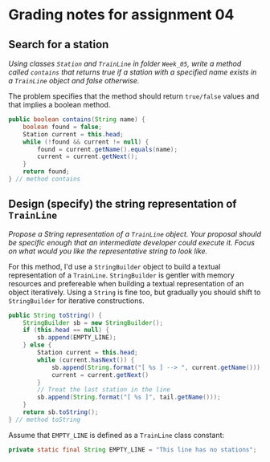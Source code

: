 # Grading notes for assignment 04

## Search for a station

*Using classes `Station` and `TrainLine` in folder `Week_05`, write a method called `contains` that returns true if a station with a specified name exists in a `TrainLine` object and false otherwise.*

The problem specifies that the method should return `true/false` values and that implies a boolean method. 

```java
public boolean contains(String name) {
    boolean found = false;
    Station current = this.head;
    while (!found && current != null) {
        found = current.getName().equals(name);
        current = current.getNext();
    }
    return found;
} // method contains
```



## Design (specify) the string representation of `TrainLine`

*Propose a String representation of a `TrainLine` object. Your proposal should be specific enough that an intermediate developer could execute it. Focus on what would you like the representative string to look like.*

For this method, I'd use a `StringBuilder` object to build a textual representation of a `TrainLine`. `StringBuilder` is gentler with memory resources and prefereable when building a textual representation of an object iteratively. Using a `String` is fine too, but gradually you should shift to `StringBuilder` for iterative constructions.


```java
public String toString() {
    StringBuilder sb = new StringBuilder();
    if (this.head == null) {
        sb.append(EMPTY_LINE);
    } else {
        Station current = this.head;
        while (current.hasNext()) {
            sb.append(String.format("[ %s ] --> ", current.getName()));
            current = current.getNext()
        }
        // Treat the last station in the line
        sb.append(String.format("[ %s ]", tail.getName()));
    }
    return sb.toString();
} // method toString
```

Assume that `EMPTY_LINE` is defined as a `TrainLine` class constant:

```java
private static final String EMPTY_LINE = "This line has no stations";
```